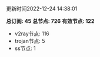 更新时间2022-12-24 14:38:01

**总订阅: 45**
**总节点: 726**
**有效节点: 122**
- v2ray节点: 116
- trojan节点: 5
- ss节点: 1
